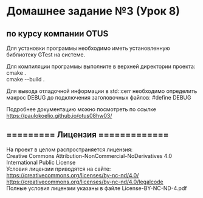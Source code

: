 Домашнее задание №3 (Урок 8) 
=============================
по курсу компании OTUS
-----------------------

Для установки программы необходимо иметь установленную библиотеку GTest на системе.

Для компиляции программы выполните в верхней директории проекта:  <br>
cmake .             <br>
cmake --build .     

Для вывода отладочной информации в std::cerr необходимо определить макрос DEBUG до подключения 
заголовочных файлов:
#define DEBUG

Подробнее документацию можно посмотреть по ссылке   <br> 
https://paulokoelio.github.io/otus08hw03/  


========= Лицензия =============
--------------------------------

На проект в целом распространяется лицензия:  <br>
Creative Commons Attribution-NonCommercial-NoDerivatives 4.0 International Public License  <br>
Условия лицензии приводятся на сайте:  <br>
https://creativecommons.org/licenses/by-nc-nd/4.0/  <br>
https://creativecommons.org/licenses/by-nc-nd/4.0/legalcode  <br>
Полные условия лицензии указаны в файле License-BY-NC-ND-4.pdf
